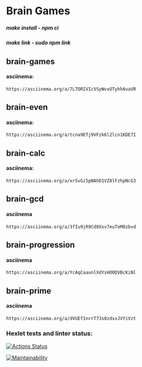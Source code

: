 # Brain Games

##### make install - npm ci
##### make link - sudo npm link

## brain-games
#### asciinema:
    https://asciinema.org/a/7LTORIVIcVSyWvxOTyhhAvaVR

## brain-even
#### asciinema:
    https://asciinema.org/a/tcna9Efj9VFzk6l2lcn1KDE7I

## brain-calc 
#### asciinema:
    https://asciinema.org/a/xrSvGi5pNAhD1VZ8lFzhpNcG3

## brain-gcd
#### asciinema
    https://asciinema.org/a/3fIu9jR9Cd8Xxv7euTeM8zbvd

## brain-progression
#### asciinema
    https://asciinema.org/a/YcAqCaaunlXdYsHOODVBcKiNl

## brain-prime
#### asciinema
    https://asciinema.org/a/dVUEf1nrrT73s0zdxxJVYiVzt

### Hexlet tests and linter status:
[![Actions Status](https://github.com/VasiliyAmelkin123/frontend-project-44/workflows/hexlet-check/badge.svg)](https://github.com/VasiliyAmelkin123/frontend-project-44/actions)

[![Maintainability](https://api.codeclimate.com/v1/badges/9f259ed4947e62666cc7/maintainability)](https://codeclimate.com/github/VasiliyAmelkin123/frontend-project-44/maintainability)

